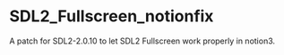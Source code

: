 # SDL2_Fullscreen_notionfix
A patch for SDL2-2.0.10 to let SDL2 Fullscreen work properly in notion3.
